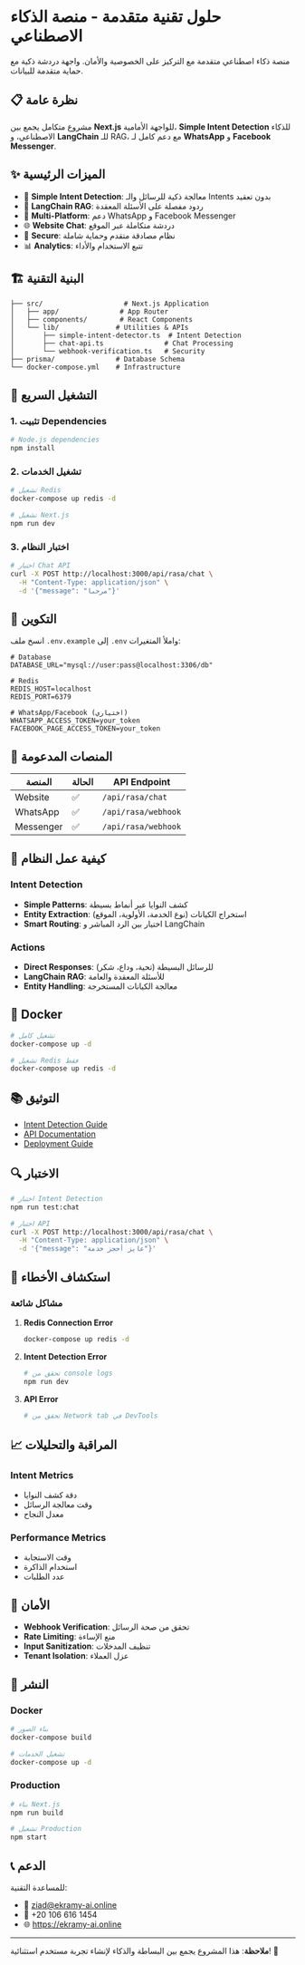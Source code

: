 # حلول تقنية متقدمة - منصة الذكاء الاصطناعي

منصة ذكاء اصطناعي متقدمة مع التركيز على الخصوصية والأمان. واجهة دردشة ذكية مع حماية متقدمة للبيانات.

## 📋 نظرة عامة

مشروع متكامل يجمع بين **Next.js** للواجهة الأمامية، **Simple Intent Detection** للذكاء الاصطناعي، و **LangChain** للـ RAG، مع دعم كامل لـ **WhatsApp** و **Facebook Messenger**.

## ✨ الميزات الرئيسية

- 🧠 **Simple Intent Detection**: معالجة ذكية للرسائل والـ Intents بدون تعقيد
- 🚀 **LangChain RAG**: ردود مفصلة على الأسئلة المعقدة
- 📱 **Multi-Platform**: دعم WhatsApp و Facebook Messenger
- 🌐 **Website Chat**: دردشة متكاملة عبر الموقع
- 🔐 **Secure**: نظام مصادقة متقدم وحماية شاملة
- 📊 **Analytics**: تتبع الاستخدام والأداء

## 🏗️ البنية التقنية

```
├── src/                    # Next.js Application
│   ├── app/               # App Router
│   ├── components/        # React Components
│   └── lib/              # Utilities & APIs
│       ├── simple-intent-detector.ts  # Intent Detection
│       ├── chat-api.ts               # Chat Processing
│       └── webhook-verification.ts   # Security
├── prisma/               # Database Schema
└── docker-compose.yml    # Infrastructure
```

## 🚀 التشغيل السريع

### 1. تثبيت Dependencies

```bash
# Node.js dependencies
npm install
```

### 2. تشغيل الخدمات

```bash
# تشغيل Redis
docker-compose up redis -d

# تشغيل Next.js
npm run dev
```

### 3. اختبار النظام

```bash
# اختبار Chat API
curl -X POST http://localhost:3000/api/rasa/chat \
  -H "Content-Type: application/json" \
  -d '{"message": "مرحبا"}'
```

## 🔧 التكوين

انسخ ملف `.env.example` إلى `.env` واملأ المتغيرات:

```env
# Database
DATABASE_URL="mysql://user:pass@localhost:3306/db"

# Redis
REDIS_HOST=localhost
REDIS_PORT=6379

# WhatsApp/Facebook (اختياري)
WHATSAPP_ACCESS_TOKEN=your_token
FACEBOOK_PAGE_ACCESS_TOKEN=your_token
```

## 📱 المنصات المدعومة

| المنصة | الحالة | API Endpoint |
|--------|--------|--------------|
| Website | ✅ | `/api/rasa/chat` |
| WhatsApp | ✅ | `/api/rasa/webhook` |
| Messenger | ✅ | `/api/rasa/webhook` |

## 🧠 كيفية عمل النظام

### Intent Detection
- **Simple Patterns**: كشف النوايا عبر أنماط بسيطة
- **Entity Extraction**: استخراج الكيانات (نوع الخدمة، الأولوية، الموقع)
- **Smart Routing**: اختيار بين الرد المباشر و LangChain

### Actions
- **Direct Responses**: للرسائل البسيطة (تحية، وداع، شكر)
- **LangChain RAG**: للأسئلة المعقدة والعامة
- **Entity Handling**: معالجة الكيانات المستخرجة

## 🐳 Docker

```bash
# تشغيل كامل
docker-compose up -d

# تشغيل Redis فقط
docker-compose up redis -d
```

## 📚 التوثيق

- [Intent Detection Guide](docs/intent-detection.md)
- [API Documentation](docs/api.md)
- [Deployment Guide](docs/deployment.md)

## 🔍 الاختبار

```bash
# اختبار Intent Detection
npm run test:chat

# اختبار API
curl -X POST http://localhost:3000/api/rasa/chat \
  -H "Content-Type: application/json" \
  -d '{"message": "عايز أحجز خدمة"}'
```

## 🚨 استكشاف الأخطاء

### مشاكل شائعة

1. **Redis Connection Error**
   ```bash
   docker-compose up redis -d
   ```

2. **Intent Detection Error**
   ```bash
   # تحقق من console logs
   npm run dev
   ```

3. **API Error**
   ```bash
   # تحقق من Network tab في DevTools
   ```

## 📈 المراقبة والتحليلات

### Intent Metrics
- دقة كشف النوايا
- وقت معالجة الرسائل
- معدل النجاح

### Performance Metrics
- وقت الاستجابة
- استخدام الذاكرة
- عدد الطلبات

## 🔐 الأمان

- **Webhook Verification**: تحقق من صحة الرسائل
- **Rate Limiting**: منع الإساءة
- **Input Sanitization**: تنظيف المدخلات
- **Tenant Isolation**: عزل العملاء

## 🚀 النشر

### Docker

```bash
# بناء الصور
docker-compose build

# تشغيل الخدمات
docker-compose up -d
```

### Production

```bash
# بناء Next.js
npm run build

# تشغيل Production
npm start
```

## 📞 الدعم

للمساعدة التقنية:
- 📧 ziad@ekramy-ai.online
- 📱 +20 106 616 1454
- 🌐 https://ekramy-ai.online

---

**ملاحظة**: هذا المشروع يجمع بين البساطة والذكاء لإنشاء تجربة مستخدم استثنائية! 🚀
